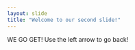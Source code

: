 ```yaml
---
layout: slide
title: "Welcome to our second slide!"
---
```

WE GO GET!
Use the left arrow to go back!
